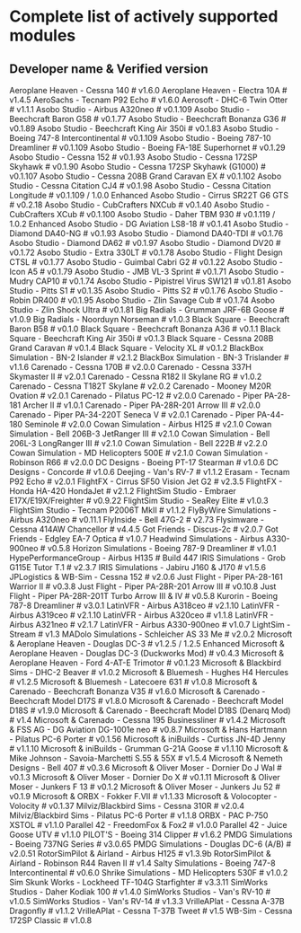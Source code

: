 # Complete list of actively supported modules

## Developer name & Verified version

Aeroplane Heaven - Cessna 140 # v1.6.0
Aeroplane Heaven - Electra 10A # v1.4.5
AeroSachs - Tecnam P92 Echo # v1.6.0
Aerosoft - DHC-6 Twin Otter # v1.1.1
Asobo Studio - Airbus A320neo # v0.1.109
Asobo Studio - Beechcraft Baron G58 # v0.1.77
Asobo Studio - Beechcraft Bonanza G36 # v0.1.89
Asobo Studio - Beechcraft King Air 350i # v0.1.83
Asobo Studio - Boeing 747-8 Intercontinental # v0.1.109
Asobo Studio - Boeing 787-10 Dreamliner # v0.1.109
Asobo Studio - Boeing FA-18E Superhornet # v0.1.29
Asobo Studio - Cessna 152 # v0.1.93
Asobo Studio - Cessna 172SP Skyhawk # v0.1.90
Asobo Studio - Cessna 172SP Skyhawk (G1000) # v0.1.107
Asobo Studio - Cessna 208B Grand Caravan EX # v0.1.102
Asobo Studio - Cessna Citation CJ4 # v0.1.98
Asobo Studio - Cessna Citation Longitude # v0.1.109 / 1.0.0 Enhanced
Asobo Studio - Cirrus SR22T G6 GTS # v0.2.18
Asobo Studio - CubCrafters NXCub # v0.1.40
Asobo Studio - CubCrafters XCub # v0.1.100
Asobo Studio - Daher TBM 930 # v0.1.119 / 1.0.2 Enhanced
Asobo Studio - DG Aviation LS8-18 # v0.1.41
Asobo Studio - Diamond DA40-NG # v0.1.93
Asobo Studio - Diamond DA40-TDI # v0.1.76
Asobo Studio - Diamond DA62 # v0.1.97
Asobo Studio - Diamond DV20 # v0.1.72
Asobo Studio - Extra 330LT # v0.1.78
Asobo Studio - Flight Design CTSL # v0.1.77
Asobo Studio - Guimbal Cabri G2 # v0.1.22
Asobo Studio - Icon A5 # v0.1.79
Asobo Studio - JMB VL-3 Sprint # v0.1.71
Asobo Studio - Mudry CAP10 # v0.1.74
Asobo Studio - Pipistrel Virus SW121 # v0.1.81
Asobo Studio - Pitts S1 # v0.1.35
Asobo Studio - Pitts S2 # v0.1.76
Asobo Studio - Robin DR400 # v0.1.95
Asobo Studio - Zlin Savage Cub # v0.1.74
Asobo Studio - Zlin Shock Ultra # v0.1.81
Big Radials - Grumman JRF-6B Goose # v1.0.9
Big Radials - Noorduyn Norseman # v1.0.3
Black Square - Beechcraft Baron B58 # v0.1.0
Black Square - Beechcraft Bonanza A36 # v0.1.1
Black Square - Beechcraft King Air 350i # v0.1.3
Black Square - Cessna 208B Grand Caravan # v0.1.4
Black Square - Velocity XL # v0.1.2
BlackBox Simulation - BN-2 Islander # v2.1.2
BlackBox Simulation - BN-3 Trislander # v1.1.6
Carenado - Cessna 170B # v2.0.0
Carenado - Cessna 337H Skymaster II # v2.0.1
Carenado - Cessna R182 II Skylane RG # v1.0.2
Carenado - Cessna T182T Skylane # v2.0.2
Carenado - Mooney M20R Ovation # v2.0.1
Carenado - Pilatus PC-12 # v2.0.0
Carenado - Piper PA-28-181 Archer II # v1.0.1
Carenado - Piper PA-28R-201 Arrow III # v2.0.0
Carenado - Piper PA-34-220T Seneca V # v2.0.1
Carenado - Piper PA-44-180 Seminole # v2.0.0
Cowan Simulation - Airbus H125 # v2.1.0
Cowan Simulation - Bell 206B-3 JetRanger III # v2.1.0
Cowan Simulation - Bell 206L-3 LongRanger III # v2.1.0
Cowan Simulation - Bell 222B # v2.2.0
Cowan Simulation - MD Helicopters 500E # v2.1.0
Cowan Simulation - Robinson R66 # v2.0.0
DC Designs - Boeing PT-17 Stearman # v1.0.6
DC Designs - Concorde # v1.0.6
Deejing - Van's RV-7 # v1.1.2
Erasam - Tecnam P92 Echo # v2.0.1
FlightFX - Cirrus SF50 Vision Jet G2 # v2.3.5
FlightFX - Honda HA-420 HondaJet # v2.1.2
FlightSim Studio - Embraer E17X/E19X/Freighter # v0.9.22
FlightSim Studio - SeaRey Elite # v1.0.3
FlightSim Studio - Tecnam P2006T MkII # v1.1.2
FlyByWire Simulations - Airbus A320neo # v0.11.1
FlyInside - Bell 47G-2 # v2.73
Flysimware - Cessna 414AW Chancellor # v4.4.5
Got Friends - Discus-2c # v2.0.7
Got Friends - Edgley EA-7 Optica # v1.0.7
Headwind Simulations - Airbus A330-900neo # v0.5.8
Horizon Simulations - Boeing 787-9 Dreamliner # v1.0.1
HypePerformanceGroup - Airbus H135 # Build 447
IRIS Simulations - Grob G115E Tutor T.1 # v2.3.7
IRIS Simulations - Jabiru J160 & J170 # v1.5.6
JPLogistics & WB-Sim - Cessna 152 # v2.0.6
Just Flight - Piper PA-28-161 Warrior II # v0.3.8
Just Flight - Piper PA-28R-201 Arrow III # v0.10.8
Just Flight - Piper PA-28R-201T Turbo Arrow III & IV # v0.5.8
Kurorin - Boeing 787-8 Dreamliner # v3.0.1
LatinVFR - Airbus A318ceo # v2.1.10
LatinVFR - Airbus A319ceo # v2.1.10
LatinVFR - Airbus A320ceo # v1.1.8
LatinVFR - Airbus A321neo # v2.1.7
LatinVFR - Airbus A330-900neo # v1.0.7
LightSim - Stream # v1.3
MADolo Simulations - Schleicher AS 33 Me # v2.0.2
Microsoft & Aeroplane Heaven - Douglas DC-3 # v1.2.5 / 1.2.5 Enhanced
Microsoft & Aeroplane Heaven - Douglas DC-3 (Duckworks Mod) # v0.4.3
Microsoft & Aeroplane Heaven - Ford 4-AT-E Trimotor # v0.1.23
Microsoft & Blackbird Sims - DHC-2 Beaver # v1.0.2
Microsoft & Bluemesh - Hughes H4 Hercules # v1.2.5
Microsoft & Bluemesh - Latecoere 631 # v1.0.8
Microsoft & Carenado - Beechcraft Bonanza V35 # v1.6.0
Microsoft & Carenado - Beechcraft Model D17S # v1.8.0
Microsoft & Carenado - Beechcraft Model D18S # v1.9.0
Microsoft & Carenado - Beechcraft Model D18S (Denarq Mod) # v1.4
Microsoft & Carenado - Cessna 195 Businessliner # v1.4.2
Microsoft & FSS AG - DG Aviation DG-1001e neo # v0.8.7
Microsoft & Hans Hartmann - Pilatus PC-6 Porter # v0.1.56
Microsoft & iniBuilds - Curtiss JN-4D Jenny # v1.1.10
Microsoft & iniBuilds - Grumman G-21A Goose # v1.1.10
Microsoft & Mike Johnson - Savoia-Marchetti S.55 & 55X # v1.5.4
Microsoft & Nemeth Designs - Bell 407 # v0.3.6
Microsoft & Oliver Moser - Dornier Do J Wal # v0.1.3
Microsoft & Oliver Moser - Dornier Do X # v0.1.11
Microsoft & Oliver Moser - Junkers F 13 # v0.1.2
Microsoft & Oliver Moser - Junkers Ju 52 # v0.1.9
Microsoft & ORBX - Fokker F.VII # v1.1.33
Microsoft & Volocopter - Volocity # v0.1.37
Milviz/Blackbird Sims - Cessna 310R # v2.0.4
Milviz/Blackbird Sims - Pilatus PC-6 Porter # v1.1.8
ORBX - PAC P-750 XSTOL # v1.1.0
Parallel 42 - FreedomFox & Fox2 # v1.0.0
Parallel 42 - Juice Goose UTV # v1.1.0
PILOT'S - Boeing 314 Clipper # v1.6.2
PMDG Simulations - Boeing 737NG Series # v3.0.65
PMDG Simulations - Douglas DC-6 (A/B) # v2.0.51
RotorSimPilot & Airland - Airbus H125 # v1.3.9b
RotorSimPilot & Airland - Robinson R44 Raven II # v1.4
Salty Simulations - Boeing 747-8 Intercontinental # v0.6.0
Shrike Simulations - MD Helicopters 530F # v1.0.2
Sim Skunk Works - Lockheed TF-104G Starfighter # v3.3.11
SimWorks Studios - Daher Kodiak 100 # v1.4.0
SimWorks Studios - Van's RV-10 # v1.0.5
SimWorks Studios - Van's RV-14 # v1.3.3
VrilleAPlat - Cessna A-37B Dragonfly # v1.1.2
VrilleAPlat - Cessna T-37B Tweet # v1.5
WB-Sim - Cessna 172SP Classic # v1.0.8